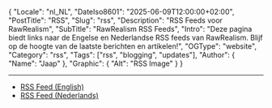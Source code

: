 ﻿{
  "Locale": "nl_NL",
  "DateIso8601": "2025-06-09T12:00:00+02:00",
  "PostTitle": "RSS",
  "Slug": "rss",
  "Description": "RSS Feeds voor RawRealism",
  "SubTitle": "RawRealism RSS Feeds",
  "Intro": "Deze pagina biedt links naar de Engelse en Nederlandse RSS feeds van RawRealism. Blijf op de hoogte van de laatste berichten en artikelen!",
  "OGType": "website",
  "Category": "rss",
  "Tags": ["rss", "blogging", "updates"],
  "Author": {
    "Name": "Jaap"
  },
  "Graphic": {
    "Alt": "RSS Image"
  }
}

---

- [RSS Feed (English)](/feed-en.xml)
- [RSS Feed (Nederlands)](/feed-nl.xml)
